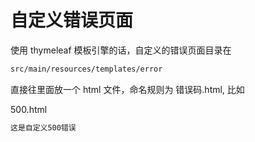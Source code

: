 # 自定义错误页面

使用 thymeleaf 模板引擎的话，自定义的错误页面目录在

```sh
src/main/resources/templates/error
```

直接往里面放一个 html 文件，命名规则为 错误码.html, 比如

500.html

```html
这是自定义500错误
```
